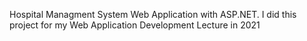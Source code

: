 Hospital Managment System Web Application with ASP.NET. I did this project for my Web Application Development Lecture in 2021
